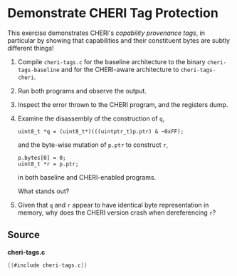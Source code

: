 # Demonstrate CHERI Tag Protection

This exercise demonstrates CHERI's *capability provenance tags*, in particular
by showing that capabilities and their constituent bytes are subtly different
things!

1. Compile `cheri-tags.c` for the baseline architecture to the binary
   `cheri-tags-baseline` and for the CHERI-aware architecture to
   `cheri-tags-cheri`.

2. Run both programs and observe the output.

3. Inspect the error thrown to the CHERI program, and the registers dump.

4. Examine the disassembly of the construction of `q`,
   ```
   uint8_t *q = (uint8_t*)(((uintptr_t)p.ptr) & ~0xFF);
   ```
   and the byte-wise mutation of `p.ptr` to construct `r`,
   ```
   p.bytes[0] = 0;
   uint8_t *r = p.ptr;
   ```
   in both baseline and CHERI-enabled programs.

   What stands out?

5. Given that `q` and `r` appear to have identical byte representation in
   memory, why does the CHERI version crash when dereferencing `r`?

## Source

**cheri-tags.c**
```C
{{#include cheri-tags.c}}
```
